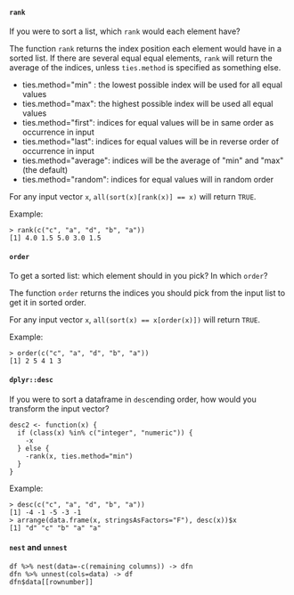 #### `rank`
If you were to sort a list, which `rank` would each element have?

The function `rank` returns the index position each element would have in a sorted list. If there are several equal equal elements, `rank` will return the average of the indices, unless `ties.method` is specified as something else.

* ties.method="min" : the lowest possible index will be used for all equal values
* ties.method="max": the highest possible index will be used all equal values
* ties.method="first": indices for equal values will be in same order as occurrence in input
* ties.method="last": indices for equal values will be in reverse order of occurrence in input
* ties.method="average": indices will be the average of "min" and "max" (the default)
* ties.method="random": indices for equal values will in random order

For any input vector `x`, `all(sort(x)[rank(x)] == x)` will return `TRUE`.

Example:
```
> rank(c("c", "a", "d", "b", "a"))
[1] 4.0 1.5 5.0 3.0 1.5
``` 

#### `order`
To get a sorted list: which element should in you pick? In which `order`? 

The function `order` returns the indices you should pick from the input list to get it in sorted order.

For any input vector `x`, `all(sort(x) == x[order(x)])` will return `TRUE`.

Example:
```
> order(c("c", "a", "d", "b", "a"))
[1] 2 5 4 1 3
```

#### `dplyr::desc`
If you were to sort a dataframe in `desc`ending order, how would you transform the input vector?
```
desc2 <- function(x) { 
  if (class(x) %in% c("integer", "numeric")) {
    -x
  } else { 
    -rank(x, ties.method="min")
  }
}
```
Example:
```
> desc(c("c", "a", "d", "b", "a"))
[1] -4 -1 -5 -3 -1
> arrange(data.frame(x, stringsAsFactors="F"), desc(x))$x
[1] "d" "c" "b" "a" "a"
```
#### `nest` and `unnest`
```
df %>% nest(data=-c(remaining columns)) -> dfn
dfn %>% unnest(cols=data) -> df
dfn$data[[rownumber]]
```

<!--stackedit_data:
eyJoaXN0b3J5IjpbMTUzNTMxNzQyNywxMzQyNzY3MDI0LC03MD
cyMjc5MDAsLTE0MDQyMTAyMTEsNzI1MTUwMzk0LC00Mzc5NTM3
NjAsMTM1Mjc5NjU3MSwtOTIzNzU4NTQsLTI4ODY4NzA4OCwxMT
k2NzM3Njg2LC0xMjA4OTkyODcwLDE3NDQ4OTU1MzYsLTE2OTc1
MDYzMzUsMTU1OTM5MjYyNywtNjI4MjkxNzk1LC0xMzYwNzU3MT
M2LDE5MDExODM4MzldfQ==
-->